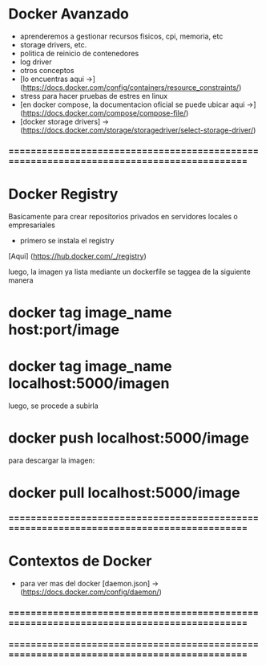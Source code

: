 # Docker Avanzado

- aprenderemos a gestionar recursos fisicos, cpi, memoria, etc
- storage drivers, etc.
- politica de reinicio de contenedores
- log driver
- otros conceptos
- [lo encuentras aqui ->] (https://docs.docker.com/config/containers/resource_constraints/)
- stress para hacer pruebas de estres en linux
- [en docker compose, la documentacion oficial se puede ubicar aqui ->] (https://docs.docker.com/compose/compose-file/)
- [docker storage drivers] -> (https://docs.docker.com/storage/storagedriver/select-storage-driver/)


### ========================================================================================

# Docker Registry

Basicamente para crear repositorios privados en servidores locales o empresariales

- primero se instala el registry

[Aqui] (https://hub.docker.com/_/registry)

luego, la imagen ya lista mediante un dockerfile se taggea de la siguiente manera
 # docker tag image_name host:port/image
 # docker tag image_name localhost:5000/imagen

luego, se procede a subirla

# docker push localhost:5000/image

 para descargar la imagen:

# docker pull localhost:5000/image


### ========================================================================================

# Contextos de Docker

- para ver mas del docker [daemon.json] -> (https://docs.docker.com/config/daemon/)

### ========================================================================================


### ========================================================================================
